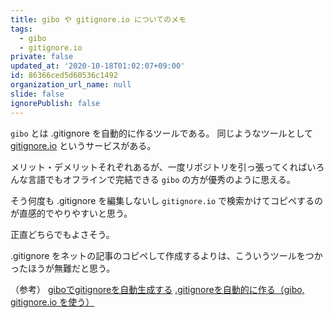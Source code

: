 ```yaml
---
title: gibo や gitignore.io についてのメモ
tags:
  - gibo
  - gitignore.io
private: false
updated_at: '2020-10-18T01:02:07+09:00'
id: 86366ced5d60536c1492
organization_url_name: null
slide: false
ignorePublish: false
---
```

`gibo` とは .gitignore を自動的に作るツールである。
同じようなツールとして [gitignore.io](https://www.toptal.com/developers/gitignore) というサービスがある。

メリット・デメリットそれぞれあるが、一度リポジトリを引っ張ってくればいろんな言語でもオフラインで完結できる `gibo` の方が優秀のように思える。

そう何度も .gitignore を編集しないし `gitignore.io` で検索かけてコピペするのが直感的でやりやすいと思う。

正直どちらでもよさそう。

.gitignore をネットの記事のコピペして作成するよりは、こういうツールをつかったほうが無難だと思う。

（参考）
[giboでgitignoreを自動生成する](https://qiita.com/taquaki-satwo/items/358d2d473fff9a25d5eb)
[.gitignoreを自動的に作る（gibo, gitignore.io を使う）](https://qiita.com/yumechi/items/b7932f5b31613a1f50f9)

